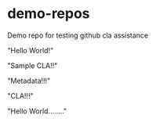 # demo-repos
Demo repo for testing github cla assistance

"Hello World!"

"Sample CLA!!"

"Metadata!!!"

"CLA!!!"

"Hello World........"
